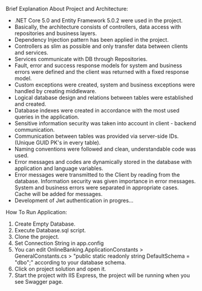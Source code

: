 Brief Explanation About Project and Architecture:

- .NET Core 5.0 and Entity Framework 5.0.2 were used in the project.
- Basically, the architecture consists of controllers, data access with repositories and business layers.
- Dependency Injection pattern has been applied in the project.
- Controllers as slim as possible and only transfer data between clients and services.
- Services communicate with DB through Repositories.
- Fault, error and success response models for system and business errors were defined and the client was returned with a fixed response model.
- Custom exceptions were created, system and business exceptions were handled by creating middleware.
- Logical database design and relations between tables were established and created. 
- Database indexes were created in accordance with the most used queries in the application.
- Sensitive information security was taken into account in client - backend communication. 
- Communication between tables was provided via server-side IDs. (Unique GUID PK's in every table).
- Naming conventions were followed and clean, understandable code was used.
- Error messages and codes are dynamically stored in the database with application and language variables. 
- Error messages were transmitted to the Client by reading from the database. Information security was given importance in error messages. System and business errors were separated in appropriate cases. Cache will be added for messages.
- Development of Jwt authentication in progres...

How To Run Application: 

1) Create Empty Database.
2) Execute Database.sql script.
3) Clone the project.
4) Set Connection String in app.config 
5) You can edit OnlineBanking.ApplicationConstants > GeneralConstants.cs > "public static readonly string DefaultSchema = "dbo";" according to your database schema.
6) Click on project solution and open it.
7) Start the project with IIS Express, the project will be running when you see Swagger page.


